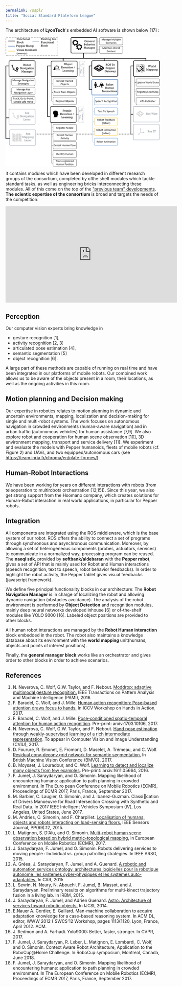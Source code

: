 ```yaml
---
permalink: /sspl/
title: "Social Standard Plateform League"
---
```



The architecture of **LyonTech**'s embedded AI software is shown below [17] :

<img src="/assets/images/archi.png" width="700" ALIGN="middle" >

It contains modules which have been developed in different research groups of the consortium, completed by ofthe shelf modules which tackle standard tasks, as well as engineering bricks interconnecting these modules. All of this come on the top of the ["previous team" developments](http://cpe-dev.fr/robotcup/).
**The scientic expertise of the consortium** is broad and targets the needs of the competition:


<iframe width="560" height="315" src="https://www.youtube.com/embed/xv1Da-CqZr4" frameborder="0" allowfullscreen></iframe>


## Perception
Our computer vision experts bring knowledge in 
- gesture recognition [1], 
- activity recognition [2, 3]
- articulated pose estimation [4], 
- semantic segmentation [5]
- object recognition [6]. 

A large part of these methods are capable of running on real time and have been integrated in our platforms of mobile robots. Our combined work allows us to be aware of the objects present in a room, their locations, as well as the ongoing activities in this room.


## Motion planning and Decision making
Our expertise in robotics relates to motion planning in dynamic and uncertain environments, mapping, localization and decision-making for single and multi-robot systems. The work focuses on autonomous navigation in crowded environments (human-aware navigation) and in urban traffic (autonomous vehicles) for human assistance [7,9]. We also explore robot and  cooperation for human scene observation [10], 3D environment mapping, transport and service delivery [11]. We experiment and evaluate the models with Pepper humanoids, fleets of mobile robots (cf. Figure 2) and UAVs, and two equipped/autonomous cars (see https://team.inria.fr/chroma/en/plate-formes/). 

## Human-Robot Interactions 
We have been working for years on different interactions with robots (from teleoperation to multirobots orchestration [12,15]). Since this year, we also get strong support from the Hoomano company, which creates solutions for Human-Robot interaction in real world applications, in particular for Pepper robots.

## Integration 
All components are integrated using the ROS middleware, which is the base system of our robot. ROS offers the ability to connect a set of programs through synchronous and asynchronous communication. Moreover, by allowing a set of heterogeneous components (probes, actuators, services) to communicate in a normalized way, processing program can be reused. The **naoqi sdk**, provided by **softbank/aldebaran** with the **Pepper robot**, gives a set of API that is mainly used for Robot and Human interactions (speech recognition, text to speech, robot behavior feedbacks). In order to highlight the robot activity, the Pepper tablet gives visual feedbacks (javascript framework).

We define five principal functionality blocks in our architecture:
The **Robot Navigation Manager** is in charge of localizing the robot and allowing dynamic navigation (obstacles avoidance). The analysis of the robot  environment is performed by **Object Detection** and recognition modules, mainly deep neural networks developed inhouse [6] or of-the-shelf modules like YOLO 9000 [16]. Labeled object positions are provided to other blocks.

All human robot interactions are managed by the **Robot Human interaction** block embedded in the robot. The robot also maintains a knowledge database about its environment with the **world mapping** unit(humans, objects and points of interest positions).

Finally, the **general manager block** works like an orchestrator and gives order to other blocks in order to achieve scenarios.


## References 

1. N. Neverova, C. Wolf, G.W. Taylor, and F. Nebout. [Moddrop: adaptive multimodal gesture recognition.](https://arxiv.org/pdf/1501.00102.pdf) IEEE Transactions on Pattern Analysis and Machine Intelligence (PAMI), 2016.
2. F. Baradel, C. Wolf, and J. Mille. [Human action recognition: Pose-based attention draws focus to hands.](http://liris.cnrs.fr/christian.wolf/papers/iccv2017ws.pdf) In ICCV Workshop on Hands in Action, 2017.
3. F. Baradel, C. Wolf, and J. Mille. [Pose-conditioned spatio-temporal attention for human action recognition](https://arxiv.org/pdf/1703.10106.pdf). Pre-print: arxiv:1703.10106, 2017.
4. N. Neverova, C. Wolf, G.W. Taylor, and F. Nebout. [Hand pose estimation through weakly-supervised learning of a rich intermediate representation](https://arxiv.org/pdf/1511.06728.pdf). To appear in Computer Vision and Image Understanding (CVIU), 2017.
5. D. Fourure, R. Emonet, E. Fromont, D. Muselet, A. Trémeau, and C. Wolf. [Residual conv-deconv grid network for semantic segmentation.](https://arxiv.org/pdf/1707.07958.pdf) In British Machine Vision Conference (BMVC), 2017.
6. B. Moysset, J. Louradour, and C. Wolf. [Learning to detect and localize many objects from few examples](https://arxiv.org/pdf/1611.05664.pdf). Pre-print: arxiv:1611.05664, 2016.
7. F. Jumel, J. Saraydaryan, and O. Simonin. Mapping likelihood of encountering humans: application to path planning in crowded environment. In The Euro pean Conference on Mobile Robotics (ECMR), Proceedings of ECMR 2017, Paris, France, September 2017.
8. M. Barbier, C. Laugier, O. Simonin, and J. Ibanez-Guzman. Classication of Drivers Manoeuvre for Road Intersection Crossing with Synthetic and Real Data.
In 2017 IEEE Intelligent Vehicles Symposium (IV), Los Angeles, United States, June 2017.
9. M. Andries, O. Simonin, and F. Charpillet. [Localisation of humans, objects and robots interacting on load-sensing 
floors.](https://hal.inria.fr/hal-01196042v2/document) IEEE Sensors Journal, PP(99):12, 2015.
10. L. Matignon, S. D'Alu, and O. Simonin. [Multi-robot human scene observation based on hybrid metric-topological mapping.](https://ojs.cvut.cz/ojs/index.php/ap/article/view/AP.2015.55.0169) In European Conference on Mobile Robotics (ECMR), 2017.
11. J. Saraydaryan, F. Jumel, and O. Simonin. Robots delivering services to moving people : Individual vs. group patrolling strategies. In IEEE ARSO, 2015.
12. A. Gréea, J. Saraydaryan, F. Jumel, and A. Guenard. [A robotic and automation services ontology, architectures logicielles pour la robotique autonome, les systemes  cyber-physiques et les systémes auto-adaptables.](https://antoine.grea.me/astro/) In CAR, 2015.
13. L. Sevrin, N. Noury, N. Abouchi, F. Jumel, B. Massot, and J. Saraydaryan. Preliminary results on algorithms for multi-kinect trajectory fusion in a living lab. In IRBM, 2015.
14. J. Saraydaryan, F. Jumel, and Adrien Guenard. [Astro: Architecture of services toward robotic objects.](https://www.ijcsi.org/papers/IJCSI-11-4-1-1-9.pdf) In IJCSI, 2014.
15. E.Nauer A. Cordier, E. Gaillard. Man-machine collaboration to acquire adaptation knowledge for a case-based reasoning system. In ACM DL, editor, WWW 2012 { SWCS'12 Workshop, pages 1113{1120, Lyon, France, April 2012. ACM.
16. J. Redmon and A. Farhadi. Yolo9000: Better, faster, stronger. In CVPR, 2017.
17. F. Jumel, J. Saraydaryan, R. Leber, L. Matignon, E. Lombardi, C. Wolf, and O. Simonin. Context Aware Robot Architecture,
Application to the RoboCup@Home Challenge. In RoboCup symposium, Montreal, Canada, June 2018.
18. F. Jumel, J. Saraydaryan, and O. Simonin. Mapping likelihood of encountering humans: application to path planning in crowded environment. In The European Conference on Mobile Robotics (ECMR), Proceedings of ECMR 2017, Paris, France, September 2017.


